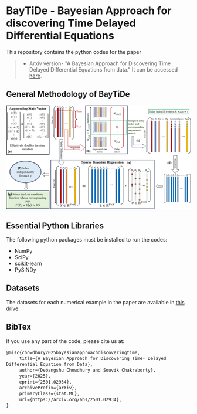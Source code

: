 # BayTiDe - **Ba**yesian Approach for discovering **Ti**me **De**layed Differential Equations
 This repository contains the python codes for the paper
 > + Arxiv version- "A Bayesian Approach for Discovering Time Delayed Differential Equations from data." It can be accessed [here](https://arxiv.org/abs/2501.02934).


 ## General Methodology of BayTiDe
 ![](github_images/schematic.png)

 ## Essential Python Libraries
 The following python packages must be installed to run the codes:
 + NumPy
 + SciPy
 + scikit-learn
 + PySINDy

 ## Datasets
 The datasets for each numerical example in the paper are available in [this](https://drive.google.com/drive/folders/18Xc7R6rcHbFmhH5mON04Y_6jh6usoeJd?usp=sharing) drive.

 ## BibTex
 If you use any part of the code, please cite us at:
 ```
 @misc{chowdhury2025bayesianapproachdiscoveringtime,
      title={A Bayesian Approach for Discovering Time- Delayed Differential Equation from Data}, 
      author={Debangshu Chowdhury and Souvik Chakraborty},
      year={2025},
      eprint={2501.02934},
      archivePrefix={arXiv},
      primaryClass={stat.ML},
      url={https://arxiv.org/abs/2501.02934}, 
}

 ```